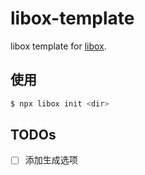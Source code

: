 # libox-template

libox template for [libox](https://github.com/heynext/libox).

## 使用

```bash
$ npx libox init <dir>
```

## TODOs

- [ ] 添加生成选项
